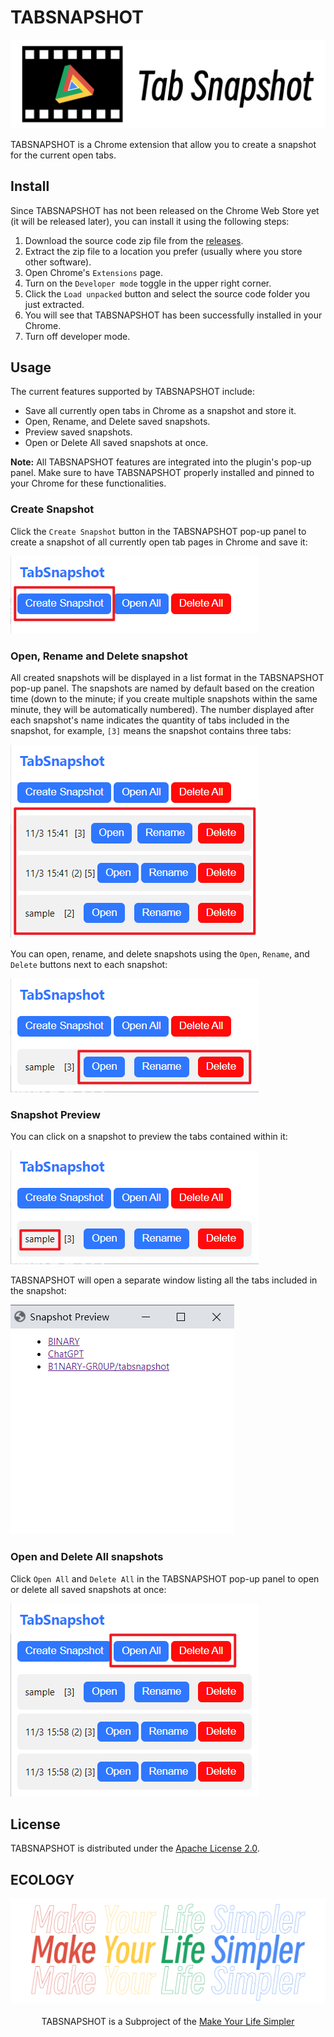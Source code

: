# TABSNAPSHOT

![TABSNAPSHOT](images/TABSNAPSHOT.png)

TABSNAPSHOT is a Chrome extension that allow you to create a snapshot for the current open tabs.

## Install

Since TABSNAPSHOT has not been released on the Chrome Web Store yet (it will be released later), you can install it using the following steps:

1. Download the source code zip file from the [releases](https://github.com/B1NARY-GR0UP/tabsnapshot/releases).
2. Extract the zip file to a location you prefer (usually where you store other software).
3. Open Chrome's `Extensions` page.
4. Turn on the `Developer mode` toggle in the upper right corner.
5. Click the `Load unpacked` button and select the source code folder you just extracted.
6. You will see that TABSNAPSHOT has been successfully installed in your Chrome.
7. Turn off developer mode.

## Usage

The current features supported by TABSNAPSHOT include:

- Save all currently open tabs in Chrome as a snapshot and store it.
- Open, Rename, and Delete saved snapshots.
- Preview saved snapshots.
- Open or Delete All saved snapshots at once.

**Note:** All TABSNAPSHOT features are integrated into the plugin's pop-up panel. Make sure to have TABSNAPSHOT properly installed and pinned to your Chrome for these functionalities.

### Create Snapshot

Click the `Create Snapshot` button in the TABSNAPSHOT pop-up panel to create a snapshot of all currently open tab pages in Chrome and save it:

![createsnapshot](images/createsnapshot.png)

### Open, Rename and Delete snapshot

All created snapshots will be displayed in a list format in the TABSNAPSHOT pop-up panel. The snapshots are named by default based on the creation time (down to the minute; if you create multiple snapshots within the same minute, they will be automatically numbered). The number displayed after each snapshot's name indicates the quantity of tabs included in the snapshot, for example, `[3]` means the snapshot contains three tabs:

![snapshotlist](images/snapshotlist.png)

You can open, rename, and delete snapshots using the `Open`, `Rename`, and `Delete` buttons next to each snapshot:

![snapshotoperations](images/snapshotoperations.png)

### Snapshot Preview

You can click on a snapshot to preview the tabs contained within it:

![snapshotpreview](images/snapshotpreview.png)

TABSNAPSHOT will open a separate window listing all the tabs included in the snapshot:

![previewwindow](images/previewwindow.png)

### Open and Delete All snapshots

Click `Open All` and `Delete All` in the TABSNAPSHOT pop-up panel to open or delete all saved snapshots at once:

![opendeleteall](images/opendeleteall.png)

## License

TABSNAPSHOT is distributed under the [Apache License 2.0](./LICENSE).

## ECOLOGY

<p align="center">
<img src="https://github.com/justlorain/justlorain/blob/main/images/MYLS.png" alt="MYLS"/>
<br/><br/>
TABSNAPSHOT is a Subproject of the <a href="https://github.com/B1NARY-GR0UP">Make Your Life Simpler</a>
</p>

